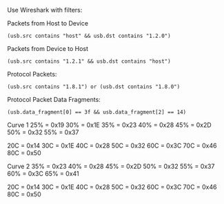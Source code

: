 Use Wireshark with filters:

Packets from Host to Device
```
(usb.src contains "host" && usb.dst contains "1.2.0")
```

Packets from Device to Host
```
(usb.src contains "1.2.1" && usb.dst contains "host")
```

Protocol Packets:
```
(usb.src contains "1.8.1") or (usb.dst contains "1.8.0")
```

Protocol Packet Data Fragments:
```
(usb.data_fragment[0] == 3f && usb.data_fragment[2] == 14)
```

Curve 1
25% = 0x19
30% = 0x1E
35% = 0x23
40% = 0x28
45% = 0x2D
50% = 0x32
55% = 0x37

20C = 0x14
30C = 0x1E
40C = 0x28
50C = 0x32
60C = 0x3C
70C = 0x46
80C = 0x50

Curve 2
35% = 0x23
40% = 0x28
45% = 0x2D
50% = 0x32
55% = 0x37
60% = 0x3C
65% = 0x41

20C = 0x14
30C = 0x1E
40C = 0x28
50C = 0x32
60C = 0x3C
70C = 0x46
80C = 0x50
